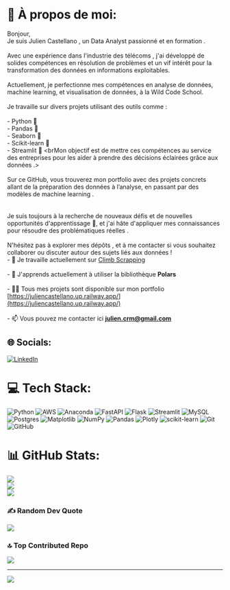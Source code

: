 # 💫 À propos de moi:
Bonjour,
<br>Je suis Julien Castellano , un Data Analyst passionné et en formation .<br>
<br>Avec une expérience dans l'industrie des télécoms , j'ai développé de solides compétences en résolution de problèmes et un vif intérêt pour la transformation des données en informations exploitables.<br>
<br>Actuellement, je perfectionne mes compétences en analyse de données, machine learning, et visualisation de données, à la Wild Code School.<br>
<br>Je travaille sur divers projets utilisant des outils comme :<br>
<br>- Python 🐍
<br>- Pandas 🐼
<br>- Seaborn 🌊
<br>- Scikit-learn 🧬 
<br>- Streamlit 🚀
<brMon objectif est de mettre ces compétences au service des entreprises pour les aider à prendre des décisions éclairées grâce aux données .><br>
<br>Sur ce GitHub, vous trouverez mon portfolio avec des projets concrets allant de la préparation des données à l’analyse, en passant par des modèles de machine learning .<br>
<br><br>Je suis toujours à la recherche de nouveaux défis et de nouvelles opportunités d'apprentissage 🚀, et j'ai hâte d'appliquer mes connaissances pour résoudre des problématiques réelles .
<br><br>N'hésitez pas à explorer mes dépôts , et à me contacter si vous souhaitez collaborer ou discuter autour des sujets liés aux données !
<br>- 🔭 Je travaille actuellement sur  [Climb Scrapping](https://github.com/Julcrm/Climb_Scrapping)<br>
<br>- 🌱 J'apprends actuellement à utiliser la bibliothèque **Polars**<br>
<br>- 👨‍💻 Tous mes projets sont disponible sur mon portfolio [https://juliencastellano.up.railway.app/](https://juliencastellano.up.railway.app/)<br>
<br>- 📫 Vous pouvez me contacter ici  **julien.crm@gmail.com**<br>


## 🌐 Socials:
[![LinkedIn](https://img.shields.io/badge/LinkedIn-%230077B5.svg?logo=linkedin&logoColor=white)](https://linkedin.com/in/julien-castellano) 

# 💻 Tech Stack:
![Python](https://img.shields.io/badge/python-3670A0?style=for-the-badge&logo=python&logoColor=ffdd54) ![AWS](https://img.shields.io/badge/AWS-%23FF9900.svg?style=for-the-badge&logo=amazon-aws&logoColor=white) ![Anaconda](https://img.shields.io/badge/Anaconda-%2344A833.svg?style=for-the-badge&logo=anaconda&logoColor=white) ![FastAPI](https://img.shields.io/badge/FastAPI-005571?style=for-the-badge&logo=fastapi) ![Flask](https://img.shields.io/badge/flask-%23000.svg?style=for-the-badge&logo=flask&logoColor=white) ![Streamlit](https://img.shields.io/badge/Streamlit-%23FE4B4B.svg?style=for-the-badge&logo=streamlit&logoColor=white) ![MySQL](https://img.shields.io/badge/mysql-4479A1.svg?style=for-the-badge&logo=mysql&logoColor=white) ![Postgres](https://img.shields.io/badge/postgres-%23316192.svg?style=for-the-badge&logo=postgresql&logoColor=white) ![Matplotlib](https://img.shields.io/badge/Matplotlib-%23ffffff.svg?style=for-the-badge&logo=Matplotlib&logoColor=black) ![NumPy](https://img.shields.io/badge/numpy-%23013243.svg?style=for-the-badge&logo=numpy&logoColor=white) ![Pandas](https://img.shields.io/badge/pandas-%23150458.svg?style=for-the-badge&logo=pandas&logoColor=white) ![Plotly](https://img.shields.io/badge/Plotly-%233F4F75.svg?style=for-the-badge&logo=plotly&logoColor=white) ![scikit-learn](https://img.shields.io/badge/scikit--learn-%23F7931E.svg?style=for-the-badge&logo=scikit-learn&logoColor=white) ![Git](https://img.shields.io/badge/git-%23F05033.svg?style=for-the-badge&logo=git&logoColor=white) ![GitHub](https://img.shields.io/badge/github-%23121011.svg?style=for-the-badge&logo=github&logoColor=white)
# 📊 GitHub Stats:
![](https://github-readme-stats.vercel.app/api?username=Julcrm&theme=tokyonight&hide_border=false&include_all_commits=false&count_private=false)<br/>
![](https://github-readme-streak-stats.herokuapp.com/?user=Julcrm&theme=tokyonight&hide_border=false)<br/>
![](https://github-readme-stats.vercel.app/api/top-langs/?username=Julcrm&theme=tokyonight&hide_border=false&include_all_commits=false&count_private=false&layout=compact)

### ✍️ Random Dev Quote
![](https://quotes-github-readme.vercel.app/api?type=horizontal&theme=tokyonight)

### 🔝 Top Contributed Repo
![](https://github-contributor-stats.vercel.app/api?username=Julcrm&limit=5&theme=tokyonight&combine_all_yearly_contributions=true)

---
[![](https://visitcount.itsvg.in/api?id=Julcrm&icon=5&color=0)](https://visitcount.itsvg.in)

<!-- Proudly created with GPRM ( https://gprm.itsvg.in ) -->
